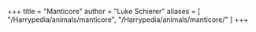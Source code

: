 +++
title = "Manticore"
author = "Luke Schierer"
aliases = [
  "/Harrypedia/animals/manticore",
  "/Harrypedia/animals/manticore/"
]
+++


